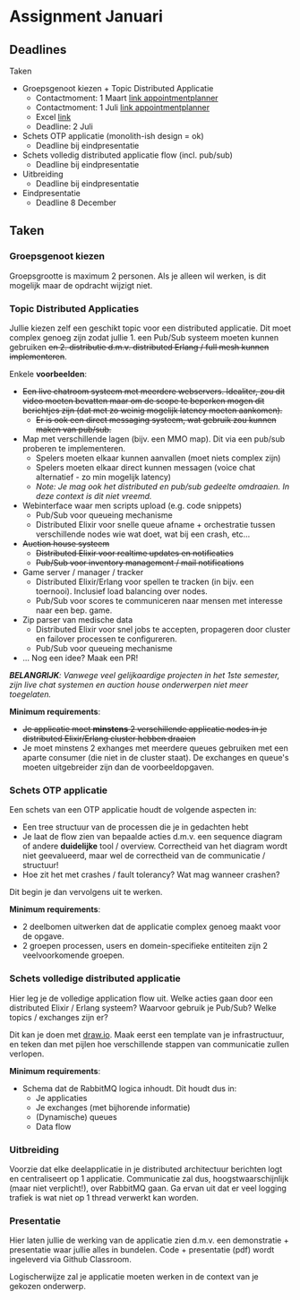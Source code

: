 # Assignment Januari

## Deadlines

Taken

* Groepsgenoot kiezen + Topic Distributed Applicatie
  * Contactmoment: 1 Maart [link appointmentplanner](https://appointmentplanner.ucll.be/happening/iBSjl8GF)
  * Contactmoment: 1 Juli [link appointmentplanner](https://appointmentplanner.ucll.be/happening/YmjIyum8)
  * Excel [link](https://ucll-my.sharepoint.com/:x:/g/personal/u0124976_ucll_be/EYl4gnJTj9ZAvAr3NpoJ1EgBtQ4L86Vs20v3JlDKECnWNg)
  * Deadline: 2 Juli
* Schets OTP applicatie (monolith-ish design = ok)
  * Deadline bij eindpresentatie
* Schets volledig distributed applicatie flow (incl. pub/sub)
  * Deadline bij eindpresentatie
* Uitbreiding
  * Deadline bij eindpresentatie
* Eindpresentatie
  * Deadline 8 December

## Taken

### Groepsgenoot kiezen

Groepsgrootte is maximum 2 personen. Als je alleen wil werken, is dit mogelijk maar de opdracht wijzigt niet.

### Topic Distributed Applicaties

Jullie kiezen zelf een geschikt topic voor een distributed applicatie. Dit moet complex genoeg zijn zodat jullie 1. een Pub/Sub systeem moeten kunnen gebruiken ~~en 2. distributie d.m.v. distributed Erlang / full mesh kunnen implementeren~~.

Enkele **voorbeelden**:

* ~~Een live chatroom systeem met meerdere webservers. Idealiter, zou dit video moeten bevatten maar om de scope te beperken mogen dit berichtjes zijn (dat met zo weinig mogelijk latency moeten aankomen).~~
  * ~~Er is ook een direct messaging systeem, wat gebruik zou kunnen maken van pub/sub.~~
* Map met verschillende lagen (bijv. een MMO map). Dit via een pub/sub proberen te implementeren.
  * Spelers moeten elkaar kunnen aanvallen (moet niets complex zijn)
  * Spelers moeten elkaar direct kunnen messagen (voice chat alternatief - zo min mogelijk latency)
  * _Note: Je mag ook het distributed en pub/sub gedeelte omdraaien. In deze context is dit niet vreemd._
* Webinterface waar men scripts upload (e.g. code snippets)
  * Pub/Sub voor queueing mechanisme
  * Distributed Elixir voor snelle queue afname + orchestratie tussen verschillende nodes wie wat doet, wat bij een crash, etc...
* ~~Auction house systeem~~
  * ~~Distributed Elixir voor realtime updates en notificaties~~
  * ~~Pub/Sub voor inventory management / mail notifications~~
* Game server / manager / tracker
  * Distributed Elixir/Erlang voor spellen te tracken (in bijv. een toernooi). Inclusief load balancing over nodes.
  * Pub/Sub voor scores te communiceren naar mensen met interesse naar een bep. game.
* Zip parser van medische data
  * Distributed Elixir voor snel jobs te accepten, propageren door cluster en failover processen te configureren.
  * Pub/Sub voor queueing mechanisme
* ... Nog een idee? Maak een PR!

_**BELANGRIJK**: Vanwege veel gelijkaardige projecten in het 1ste semester, zijn live chat systemen en auction house onderwerpen niet meer toegelaten._

**Minimum requirements**:

* ~~Je applicatie moet **minstens** 2 verschillende applicatie nodes in je distributed Elixir/Erlang cluster hebben draaien~~
* Je moet minstens 2 exhanges met meerdere queues gebruiken met een aparte consumer (die niet in de cluster staat). De exchanges en queue's moeten uitgebreider zijn dan de voorbeeldopgaven.

### Schets OTP applicatie

Een schets van een OTP applicatie houdt de volgende aspecten in:

* Een tree structuur van de processen die je in gedachten hebt
* Je laat de flow zien van bepaalde acties d.m.v. een sequence diagram of andere **duidelijke** tool / overview. Correctheid van het diagram wordt niet geevalueerd, maar wel de correctheid van de communicatie / structuur!
* Hoe zit het met crashes / fault tolerancy? Wat mag wanneer crashen?

Dit begin je dan vervolgens uit te werken.

**Minimum requirements**:

* 2 deelbomen uitwerken dat de applicatie complex genoeg maakt voor de opgave.
* 2 groepen processen, users en domein-specifieke entiteiten zijn 2 veelvoorkomende groepen.

### Schets volledige distributed applicatie

Hier leg je de volledige application flow uit. Welke acties gaan door een distributed Elixir / Erlang systeem? Waarvoor gebruik je Pub/Sub? Welke topics / exchanges zijn er?

Dit kan je doen met [draw.io](draw.io). Maak eerst een template van je infrastructuur, en teken dan met pijlen hoe verschillende stappen van communicatie zullen verlopen.

**Minimum requirements**:

* Schema dat de RabbitMQ logica inhoudt. Dit houdt dus in: 
  * Je applicaties
  * Je exchanges (met bijhorende informatie)
  * (Dynamische) queues
  * Data flow

### Uitbreiding

Voorzie dat elke deelapplicatie in je distributed architectuur berichten logt en centraliseert op 1 applicatie. Communicatie zal dus, hoogstwaarschijnlijk (maar niet verplicht!), over RabbitMQ gaan. Ga ervan uit dat er veel logging trafiek is wat niet op 1 thread verwerkt kan worden.

### Presentatie

Hier laten jullie de werking van de applicatie zien d.m.v. een demonstratie + presentatie waar jullie alles in bundelen. Code + presentatie (pdf) wordt ingeleverd via Github Classroom.

Logischerwijze zal je applicatie moeten werken in de context van je gekozen onderwerp.
